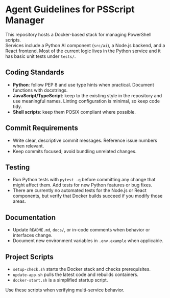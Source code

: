 # Agent Guidelines for PSScript Manager

This repository hosts a Docker-based stack for managing PowerShell scripts.  
Services include a Python AI component (`src/ai`), a Node.js backend, and a React
frontend. Most of the current logic lives in the Python service and it has basic
unit tests under `tests/`.

## Coding Standards
- **Python**: follow PEP 8 and use type hints when practical. Document functions
  with docstrings.
- **JavaScript/TypeScript**: keep to the existing style in the repository and
  use meaningful names. Linting configuration is minimal, so keep code tidy.
- **Shell scripts**: keep them POSIX compliant where possible.

## Commit Requirements
- Write clear, descriptive commit messages. Reference issue numbers when
  relevant.
- Keep commits focused; avoid bundling unrelated changes.

## Testing
- Run Python tests with `pytest -q` before committing any change that might
  affect them. Add tests for new Python features or bug fixes.
- There are currently no automated tests for the Node.js or React components,
  but verify that Docker builds succeed if you modify those areas.

## Documentation
- Update `README.md`, `docs/`, or in-code comments when behavior or interfaces
  change.
- Document new environment variables in `.env.example` when applicable.

## Project Scripts
- `setup-check.sh` starts the Docker stack and checks prerequisites.
- `update-app.sh` pulls the latest code and rebuilds containers.
- `docker-start.sh` is a simplified startup script.

Use these scripts when verifying multi-service behavior.

